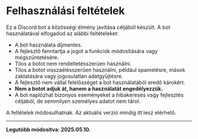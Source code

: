 # Felhasználási feltételek

Ez a Discord bot a közösségi élmény javítása céljából készült. A bot használatával elfogadod az alábbi feltételeket:

- A bot használata díjmentes.
- A fejlesztő fenntartja a jogot a funkciók módosítására vagy megszüntetésére.
- Tilos a botot nem rendeltetésszerúen használni.
- Tilos a botot visszaélésszerűen használni, például spamelésre, mások zaklatására vagy jogosulatlan adatgyűjtésre.
- A fejlesztő nem vállal felelősséget a bot használatából eredő károkért.
- **Nem a botot adjuk át, hanem a használatát engedélyezzük.**
- A bot naplózhat bizonyos eseményeket a hibakeresés vagy fejlesztés céljából, de semmilyen személyes adatot nem tárol.

A feltételek módosulhatnak. Az aktuális verzió mindig itt lesz elérhető.

---

**Legutóbb módosítva: 2025.05.10.**
